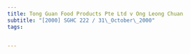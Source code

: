 ```yaml
---
title: Tong Guan Food Products Pte Ltd v Ong Leong Chuan 
subtitle: "[2000] SGHC 222 / 31\_October\_2000"
tags:


---
```


